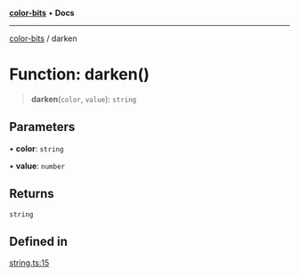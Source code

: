 [**color-bits**](../README.md) • **Docs**

***

[color-bits](../README.md) / darken

# Function: darken()

> **darken**(`color`, `value`): `string`

## Parameters

• **color**: `string`

• **value**: `number`

## Returns

`string`

## Defined in

[string.ts:15](https://github.com/romgrk/color-bits/blob/46654221c2bd18a43f39bdeed108b1969f1dad41/src/string.ts#L15)
